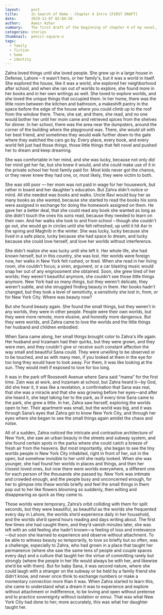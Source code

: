 ```yaml
---
layout:     post
title:      In Search of Home - Chapter 4 Intro [FIRST DRAFT]
date:       2019-11-07 02:04:30
author:     Aamir Azhar
summary:    The first draft of the beginning of chapter 4 of my novel, In Search of Home.
categories: stories
thumbnail:  pencil-square-o
tags:
  - family
  - fiction
  - home
  - identity
---
```

Zahra loved things until she loved people. She grew up in a large house in Defense, Lahore – it wasn't hers, or her family's, but it was a world in itself. She explored the house, like it was a world, she explored her neighborhood after school, and when she ran out of worlds to explore, she found more in her books and in her own writings as well. She loved to explore worlds, and she loved the unique things that occupied them. In her home, there was the little room between the kitchen and bathroom, a makeshift pantry in the space before the edge of the house where you could climb up to the roof from the window there. There, she sat, and there, she read, and no one would bother her until her mom came and retrieved spices from the shelves for dinner. In her school, there was the area near the dumpsters, around the corner of the building where the playground was. There, she would sit with her best friend, and sometimes they would walk further down to the gate where they watched the cars go by. Every place, every book, and every world felt just had those *things*, those little things that felt novel and pushed her to dream and keep dreaming.

She was comfortable in her mind, and she was lucky, because not only did her mind get her far, but she knew it would, and she could make use of it in the private school her host family paid for. Most kids never got the chance, or they never knew they had one, or, most likely, they were victim to both.

She was still poor — her mom was not paid in wage for her housework, but rather in board and her daughter's education. But Zahra didn't notice or mind. All she needed was books and walks. Uncle Ravi would buy her as many books as she wanted, because she started to read the books his sons were assigned in exchange for doing the homework assigned on them. He gave her a better deal, that she could read any book she wanted as long as she didn't touch the ones his sons read, because they needed to learn on their own. And her walks she took to and from school – though she couldn't go out, she would go in circles until she felt refreshed, up until it hit Asr in the spring and Maghrib in the winter. She was lucky, lucky because she lived in a safe place, lucky because she had space to dream, and lucky because she could love herself, and love her worlds without interference.

She didn't realize she was lucky until she left it. Her whole life, she had known herself, but in this country, she was lost. Her worlds were foreign now, her walks in New York felt rushed, or tired. When she read in her living room, she couldn't focus; a siren, argument, or a car blasting music would snap her out of any engrossment she obtained. Soon, she grew tired of her worlds; they weren't beautiful anymore, she couldn't see those little things anymore. New York had so many *things*, but they weren't delicate, they weren't subtle, and she struggled finding beauty in them. Her books hadn't changed, but they took a level of sensitivity, a sensitivity she lost in, from, or for New York City. Where was beauty now?

But she found beauty again. She found the small things, but they weren't in any worlds, they were in other people. People were their own worlds, but they were more remote, more elusive, and honestly more dangerous. But they were worlds, and Zahra came to love the worlds and the little things her husband and children embodied.

When Sana came along, her small things brought color to Zahra's life again. Her husband and Inzamam had their quirks, but they were grown, and they were men, and they couldn't give or receive such constant affection the way small and beautiful Sana could. They were unwilling to be observed or to be touched, and as with many men, if you looked at them in the eye for too long they would have to look away. For them, it was like looking at the sun. They would melt if exposed to love for too long.

It was in the park off Roosevelt Avenue where Sana said “mama” for the first time. Zain was at work, and Inzamam at school, but Zahra heard it—by God, did she hear it, it was like a revelation, a confirmation that Sana was real, that she was a miracle and that she was growing before her eyes—and after she heard it, she kept taking her to the park, as if every time Sana came to the park, she grew a little. In her, Zahra saw herself, exploring the worlds open to her. Their apartment was small, but the world was big, and it was through Sana’s eyes that Zahra got to know New York City, and through her eyes where she began to see the small things again amidst the chaos and noise.

All of a sudden, Zahra noticed the intricate and contrastive architecture of New York, she saw an urban beauty in the streets and subway system, and she found certain spots in the parks where she could catch a breeze of fresh air from the heavens. But most importantly, she began to see the tiny worlds people in New York City inhabited, right in front of her, out in the open, but somehow invisible to her until she really looked. When she was younger, she had found her worlds in places and things, and then her closest loved ones, but now there were worlds everywhere, a different one for each person of the thousands she passed by. New York was intimate and crowded enough, and the people busy and unconcerned enough, for her to glimpse into these worlds briefly and feel the small things in them pop out to her like flowers blooming so suddenly, then wilting and disappearing as quick as they came to.

These worlds were temporary, Zahra’s orbit colliding with them for split seconds, but they were beautiful, as beautiful as the worlds she frequented every day in Lahore, the worlds she’d experience daily in her household, and the worlds she’d spend hours reading and days writing about. The first few times she had caught them, and they’d vanish minutes later, she was left with an odd feeling she hadn’t known—a feeling of loss and irrelevance—but soon she learned to experience and observe without attachment. To be able to witness beauty so temporarily, to love so briefly but so often, was a challenge, especially to Zahra, who had grown in a place that taught her permanence (where she saw the same tens of people and couple spaces every day) and a culture that taught her the virtue of committing rarely but strongly (where the people in her life would always be with her, and likewise she’d be with them). But for baby Sana, it was second nature, where she could laugh with a stranger on the subway or be held by a family friend she didn’t know, and never once think to exchange numbers or make a momentary connection more than it was. When Zahra started to learn this, she came to understand what a dream it was to experience and explore without attachment or indifference, to be loving and open without pretense and to practice sovereignty without isolation or ennui. That was what New York City had done to her; more accurately, this was what her daughter taught her.
